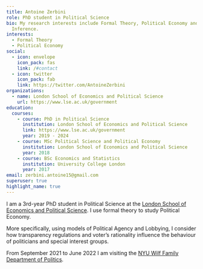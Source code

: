 ```yaml
---
title: Antoine Zerbini
role: PhD student in Political Science
bio: My research interests include Formal Theory, Political Economy and Causal
  Inference.
interests:
  - Formal Theory
  - Political Economy
social:
  - icon: envelope
    icon_pack: fas
    link: /#contact
  - icon: twitter
    icon_pack: fab
    link: https://twitter.com/AntoineZerbini
organizations:
  - name: London School of Economics and Political Science
    url: https://www.lse.ac.uk/government
education:
  courses:
    - course: PhD in Political Science
      institution: London School of Economics and Political Science
      link: https://www.lse.ac.uk/government
      year: 2019 - 2024
    - course: MSc Political Science and Political Economy
      institution: London School of Economics and Political Science
      year: 2018
    - course: BSc Economics and Statistics
      institution: University College London
      year: 2017
email: zerbini.antoine15@gmail.com
superuser: true
highlight_name: true
---
```

I am a 3rd-year PhD student in Political Science at the [London School of Economics and Political Science](https://www.lse.ac.uk/government). I use formal theory to study Political Economy. 

More specifically, using models of Political Agency and Lobbying, I consider how transparency regulations and voter’s rationality influence the behaviour of politicians and special interest groups.



From September 2021 to June 2022 I am visiting the [NYU Wilf Family Department of Politics](https://as.nyu.edu/departments/politics.html).